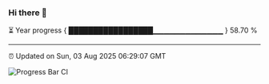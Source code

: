 ### Hi there 👋

⏳ Year progress { █████████████████▁▁▁▁▁▁▁▁▁▁▁▁▁ } 58.70 %

---

⏰ Updated on Sun, 03 Aug 2025 06:29:07 GMT

![Progress Bar CI](https://github.com/liununu/liununu/workflows/Progress%20Bar%20CI/badge.svg)

